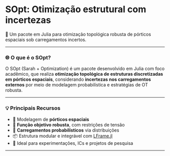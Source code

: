 # SOpt: Otimização estrutural com incertezas   
🧠 Um pacote em Julia para otimização topológica robusta de pórticos espaciais sob carregamentos incertos. 

---

### 🌐 O que é o SOpt?

O SOpt (Sarah + Optimization) é um pacote desenvolvido em Julia com foco acadêmico, que realiza **otimização topológica de estruturas discretizadas em pórticos espaciais**, considerando **incertezas nos carregamentos externos** por meio de modelagem probabilística e estratégias de OT robusta.

---

### 💡 Principais Recursos

- 🧩 Modelagem de **pórticos espaciais**
- 🎯 **Função objetivo robusta**, com restrições de tensão
- 🎲 **Carregamentos probabilísticos** via distribuições 
- 📦 Estrutura modular e integrável com [LFrame.jl](https://github.com/CodeLenz/LFrame)
- 🔎 Ideal para experimentações, ICs e projetos de pesquisa

---

